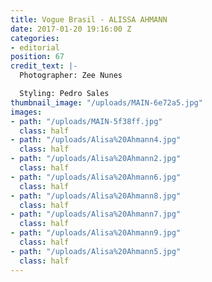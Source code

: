 ```yaml
---
title: Vogue Brasil - ALISSA AHMANN
date: 2017-01-20 19:16:00 Z
categories:
- editorial
position: 67
credit_text: |-
  Photographer: Zee Nunes

  Styling: Pedro Sales
thumbnail_image: "/uploads/MAIN-6e72a5.jpg"
images:
- path: "/uploads/MAIN-5f38ff.jpg"
  class: half
- path: "/uploads/Alisa%20Ahmann4.jpg"
  class: half
- path: "/uploads/Alisa%20Ahmann2.jpg"
  class: half
- path: "/uploads/Alisa%20Ahmann6.jpg"
  class: half
- path: "/uploads/Alisa%20Ahmann8.jpg"
  class: half
- path: "/uploads/Alisa%20Ahmann7.jpg"
  class: half
- path: "/uploads/Alisa%20Ahmann9.jpg"
  class: half
- path: "/uploads/Alisa%20Ahmann5.jpg"
  class: half
---
```



